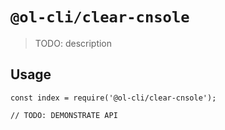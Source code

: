 # `@ol-cli/clear-cnsole`

> TODO: description

## Usage

```
const index = require('@ol-cli/clear-cnsole');

// TODO: DEMONSTRATE API
```
